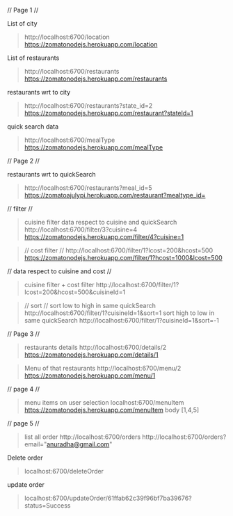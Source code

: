 // Page 1 //

List of city
> http://localhost:6700/location
> https://zomatonodejs.herokuapp.com/location


List of restaurants 
> http://localhost:6700/restaurants
> https://zomatonodejs.herokuapp.com/restaurants

restaurants wrt to city 
> http://localhost:6700/restaurants?state_id=2
> https://zomatonodejs.herokuapp.com/restaurant?stateId=1

quick search data  
> http://localhost:6700/mealType
> https://zomatonodejs.herokuapp.com/mealType



// Page 2 //

restaurants wrt to quickSearch 
> http://localhost:6700/restaurants?meal_id=5
> https://zomatoajulypi.herokuapp.com/restaurant?mealtype_id=


// filter //
> cuisine filter
  data respect to cuisine and quickSearch 
  > http://localhost:6700/filter/3?cuisine=4
  > https://zomatonodejs.herokuapp.com/filter/4?cuisine=1

> // cost filter //
  > http://localhost:6700/filter/1?lcost=200&hcost=500
  > https://zomatonodejs.herokuapp.com/filter/1?hcost=1000&lcost=500

 // data respect to cuisine and cost //
> cuisine filter + cost filter 
  > http://localhost:6700/filter/1?lcost=200&hcost=500&cuisineId=1

> // sort //
    sort low to high in same quickSearch
    http://localhost:6700/filter/1?cuisineId=1&sort=1
    sort high to low in same quickSearch
    http://localhost:6700/filter/1?cuisineId=1&sort=-1


// Page 3 //
> restaurants details
> http://localhost:6700/details/2
> https://zomatonodejs.herokuapp.com/details/1

> Menu of that restaurants
> http://localhost:6700/menu/2
> https://zomatonodejs.herokuapp.com/menu/1


// page 4 //
> menu items on user selection
  > localhost:6700/menuItem
  > https://zomatonodejs.herokuapp.com/menuItem
  > body [1,4,5]

// page 5 //
> list all order
  > http://localhost:6700/orders
  > http://localhost:6700/orders?email="anuradha@gmail.com"

Delete order 
> localhost:6700/deleteOrder
 

 update order
 > localhost:6700/updateOrder/61ffab62c39f96bf7ba39676?status=Success